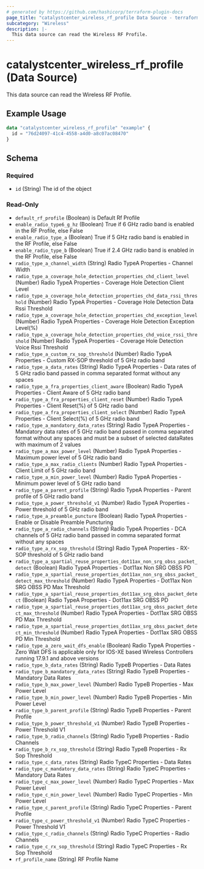 ```yaml
---
# generated by https://github.com/hashicorp/terraform-plugin-docs
page_title: "catalystcenter_wireless_rf_profile Data Source - terraform-provider-catalystcenter"
subcategory: "Wireless"
description: |-
  This data source can read the Wireless RF Profile.
---
```


# catalystcenter_wireless_rf_profile (Data Source)

This data source can read the Wireless RF Profile.

## Example Usage

```terraform
data "catalystcenter_wireless_rf_profile" "example" {
  id = "76d24097-41c4-4558-a4d0-a8c07ac08470"
}
```

<!-- schema generated by tfplugindocs -->
## Schema

### Required

- `id` (String) The id of the object

### Read-Only

- `default_rf_profile` (Boolean) is Default Rf Profile
- `enable_radio_type6_g_hz` (Boolean) True if 6 GHz radio band is enabled in the RF Profile, else False
- `enable_radio_type_a` (Boolean) True if 5 GHz radio band is enabled in the RF Profile, else False
- `enable_radio_type_b` (Boolean) True if 2.4 GHz radio band is enabled in the RF Profile, else False
- `radio_type_a_channel_width` (String) Radio TypeA Properties - Channel Width
- `radio_type_a_coverage_hole_detection_properties_chd_client_level` (Number) Radio TypeA Properties - Coverage Hole Detection Client Level
- `radio_type_a_coverage_hole_detection_properties_chd_data_rssi_threshold` (Number) Radio TypeA Properties - Coverage Hole Detection Data Rssi Threshold
- `radio_type_a_coverage_hole_detection_properties_chd_exception_level` (Number) Radio TypeA Properties - Coverage Hole Detection Exception Level(%)
- `radio_type_a_coverage_hole_detection_properties_chd_voice_rssi_threshold` (Number) Radio TypeA Properties - Coverage Hole Detection Voice Rssi Threshold
- `radio_type_a_custom_rx_sop_threshold` (Number) Radio TypeA Properties - Custom RX-SOP threshold of 5 GHz radio band
- `radio_type_a_data_rates` (String) Radio TypeA Properties - Data rates of 5 GHz radio band passed in comma separated format without any spaces
- `radio_type_a_fra_properties_client_aware` (Boolean) Radio TypeA Properties - Client Aware of 5 GHz radio band
- `radio_type_a_fra_properties_client_reset` (Number) Radio TypeA Properties - Client Reset(%) of 5 GHz radio band
- `radio_type_a_fra_properties_client_select` (Number) Radio TypeA Properties - Client Select(%) of 5 GHz radio band
- `radio_type_a_mandatory_data_rates` (String) Radio TypeA Properties - Mandatory data rates of 5 GHz radio band passed in comma separated format without any spaces and must be a subset of selected dataRates with maximum of 2 values
- `radio_type_a_max_power_level` (Number) Radio TypeA Properties - Maximum power level of 5 GHz radio band
- `radio_type_a_max_radio_clients` (Number) Radio TypeA Properties - Client Limit of 5 GHz radio band
- `radio_type_a_min_power_level` (Number) Radio TypeA Properties - Minimum power level of 5 GHz radio band
- `radio_type_a_parent_profile` (String) Radio TypeA Properties - Parent profile of 5 GHz radio band
- `radio_type_a_power_threshold_v1` (Number) Radio TypeA Properties - Power threshold of 5 GHz radio band
- `radio_type_a_preamble_puncture` (Boolean) Radio TypeA Properties - Enable or Disable Preamble Puncturing
- `radio_type_a_radio_channels` (String) Radio TypeA Properties - DCA channels of 5 GHz radio band passed in comma separated format without any spaces
- `radio_type_a_rx_sop_threshold` (String) Radio TypeA Properties - RX-SOP threshold of 5 GHz radio band
- `radio_type_a_spartial_reuse_properties_dot11ax_non_srg_obss_packet_detect` (Boolean) Radio TypeA Properties - Dot11ax Non SRG OBSS PD
- `radio_type_a_spartial_reuse_properties_dot11ax_non_srg_obss_packet_detect_max_threshold` (Number) Radio TypeA Properties - Dot11ax Non SRG OBSS PD Max Threshold
- `radio_type_a_spartial_reuse_properties_dot11ax_srg_obss_packet_detect` (Boolean) Radio TypeA Properties - Dot11ax SRG OBSS PD
- `radio_type_a_spartial_reuse_properties_dot11ax_srg_obss_packet_detect_max_threshold` (Number) Radio TypeA Properties - Dot11ax SRG OBSS PD Max Threshold
- `radio_type_a_spartial_reuse_properties_dot11ax_srg_obss_packet_detect_min_threshold` (Number) Radio TypeA Properties - Dot11ax SRG OBSS PD Min Threshold
- `radio_type_a_zero_wait_dfs_enable` (Boolean) Radio TypeA Properties - Zero Wait DFS is applicable only for IOS-XE based Wireless Controllers running 17.9.1 and above versions
- `radio_type_b_data_rates` (String) Radio TypeB Properties - Data Rates
- `radio_type_b_mandatory_data_rates` (String) Radio TypeB Properties - Mandatory Data Rates
- `radio_type_b_max_power_level` (Number) Radio TypeB Properties - Max Power Level
- `radio_type_b_min_power_level` (Number) Radio TypeB Properties - Min Power Level
- `radio_type_b_parent_profile` (String) Radio TypeB Properties - Parent Profile
- `radio_type_b_power_threshold_v1` (Number) Radio TypeB Properties - Power Threshold V1
- `radio_type_b_radio_channels` (String) Radio TypeB Properties - Radio Channels
- `radio_type_b_rx_sop_threshold` (String) Radio TypeB Properties - Rx Sop Threshold
- `radio_type_c_data_rates` (String) Radio TypeC Properties - Data Rates
- `radio_type_c_mandatory_data_rates` (String) Radio TypeC Properties - Mandatory Data Rates
- `radio_type_c_max_power_level` (Number) Radio TypeC Properties - Max Power Level
- `radio_type_c_min_power_level` (Number) Radio TypeC Properties - Min Power Level
- `radio_type_c_parent_profile` (String) Radio TypeC Properties - Parent Profile
- `radio_type_c_power_threshold_v1` (Number) Radio TypeC Properties - Power Threshold V1
- `radio_type_c_radio_channels` (String) Radio TypeC Properties - Radio Channels
- `radio_type_c_rx_sop_threshold` (String) Radio TypeC Properties - Rx Sop Threshold
- `rf_profile_name` (String) RF Profile Name
